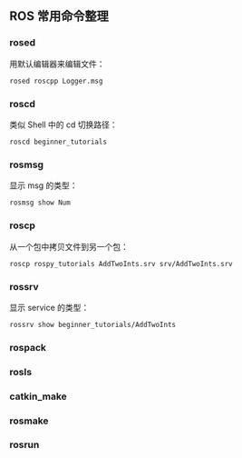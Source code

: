 ## ROS 常用命令整理
### rosed
用默认编辑器来编辑文件：
```
rosed roscpp Logger.msg
```
### roscd
类似 Shell 中的 cd 切换路径：
```
roscd beginner_tutorials
```
### rosmsg
显示 msg 的类型：
```
rosmsg show Num
```
### roscp
从一个包中拷贝文件到另一个包：
```
roscp rospy_tutorials AddTwoInts.srv srv/AddTwoInts.srv
```
### rossrv
显示 service 的类型：
```
rossrv show beginner_tutorials/AddTwoInts
```
### rospack
### rosls
### catkin_make
### rosmake
### rosrun